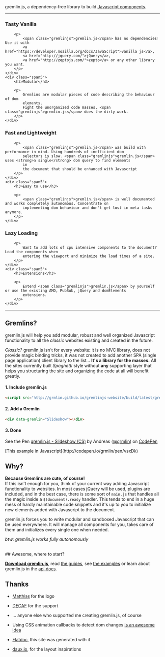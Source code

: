 <div class="lead">
    <span class="gremlinjs">gremlin.js</span>, a dependency-free library to build <abbr title="aka: Gremlins">Javascript components</abbr>.
</div>
<hr/>
<div class="row">
    <div class="span5">
        <h3>Tasty Vanilla</h3>

        <p>
            <span class="gremlinjs">gremlin.js</span> has no dependencies! Use it with
            <a href="https://developer.mozilla.org/docs/JavaScript">vanilla js</a>,
            <a href="http://jquery.com/">jQuery</a>,
            <a href="http://zeptojs.com/">zepto</a> or any other library you want.
        </p>
    </div>
    <div class="span5">
        <h3>Modular</h3>

        <p>
            Gremlins are modular pieces of code describing the behaviour of dom
            elements.
            Fight the unorganized code masses, <span class="gremlinjs">gremlin.js</span> does the dirty work.
        </p>
    </div>
</div>
<div class="row">
    <div class="span5">
        <h3>Fast and Lightweight</h3>

        <p>
            <span class="gremlinjs">gremlin.js</span> was build with performance in mind. Using hundreds of inefficient dom
            selectors is slow. <span class="gremlinjs">gremlin.js</span> uses <strong>a single</strong> dom query to find elements
            in
            the document that should be enhanced with Javascript
        </p>
    </div>
    <div class="span5">
        <h3>Easy to use</h3>

        <p>
            <span class="gremlinjs">gremlin.js</span> is well documented and works completely autonomous. Concentrate on
            implementing dom behaviour and don't get lost in meta tasks anymore.
        </p>
    </div>
</div>
<div class="row">
    <div class="span5">
        <h3>Lazy Loading</h3>

        <p>
            Want to add lots of cpu intensive components to the document? Load the components when
            entering the viewport and minimize the load times of a site.
        </p>
    </div>
    <div class="span5">
        <h3>Extensions</h3>

        <p>
            Extend <span class="gremlinjs">gremlin.js</span> by yourself or use the existing AMD, PubSub, jQuery and domElements
            extensions.
        </p>
    </div>
</div>
<div class="clear"></div>


<hr/>



## Gremlins?

<span class="gremlinjs">gremlin.js</span> will help you add modular, robust and well organized Javascript functionality to all the *classic* websites existing and created in the future.

*Classic?* <span class="gremlinjs">gremlin.js</span> isn't for every website: it is no MVC library, does not provide magic binding tricks, it was not created to add another SPA (single page application) client library to the list... **It's a library for the masses.** All the sites currently built *Spaghetti* style without **any** supporting layer that helps you structuring the site and organizing the code at all will benefit greatly.


#### 1. Include gremlin.js

``` html
<script src="http://grmlin.github.io/gremlinjs-website/build/latest/gremlin.min.js"></script>
```

#### 2. Add a Gremlin

``` html
<div data-gremlin="Slideshow"></div>
```

#### 3. Done

<p data-gremlin="Codepen" data-gremlin-lazy="true" data-height="510" data-theme-id="543" data-slug-hash="jhIig"
   data-user="grmlin" data-default-tab="result" class='codepen-lazy'>See the Pen <a
        href='http://codepen.io/grmlin/pen/jhIig'>gremlin.js - Slideshow (CS)</a> by Andreas (<a
        href='http://codepen.io/grmlin'>@grmlin</a>) on <a href='http://codepen.io'>CodePen</a></p>
[This example in Javascript](http://codepen.io/grmlin/pen/vsxDk)

## Why?

**Because Gremlins are cute, of course!**   
If this isn't enough for you, think of your current way adding Javascript functionality to websites. In most cases jQuery will be used, plugins are included, and in the best case, there is some sort of `main.js` that handles all the magic inside a `$(document).ready` handler.
This tends to end in a huge mess of hardly maintainable code snippets and it's up to you to initialize new elements added with Javascript to the document.

<span class="gremlinjs">gremlin.js</span> forces you to write modular and sandboxed Javascript that can be used everywhere. It will manage all components for you, takes care of them and initializes every single one when needed.

*btw: <span class="gremlinjs">gremlin.js</span> works fully autonomously*

<br>
## Awesome, where to start?

[**Download <span class="gremlinjs">gremlin.js</span>**](build/latest/gremlin.min.js), read [the guides](guides.html), see [the examples](examples.html) or learn about <span class="gremlinjs">gremlin.js</span> in the [api docs](api.html).


## Thanks
- [Matthias](http://www.matzilla.de/) for the logo
- [DECAF](http://decaf.de/) for the support
- ... anyone else who supported me creating <span class="gremlinjs">gremlin.js</span>, of course


- Using CSS animation callbacks to detect dom changes [is an awesome idea](http://www.backalleycoder.com/2012/04/25/i-want-a-damnodeinserted/)
- [Flatdoc](http://ricostacruz.com/flatdoc/), this site was generated with it
- [daux.io](http://daux.io/), for the layout inspirations